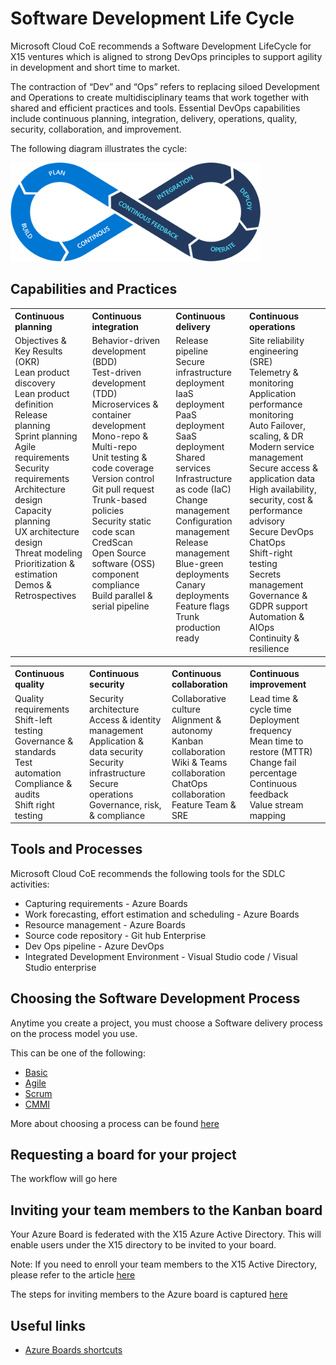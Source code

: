 # Software Development Life Cycle

Microsoft Cloud CoE recommends a Software Development LifeCycle for X15 ventures which is aligned to strong DevOps principles to support agility in development and short time to market. 

The contraction of “Dev” and “Ops” refers to replacing siloed Development and Operations to create multidisciplinary teams that work together with shared and efficient practices and tools. Essential DevOps capabilities include continuous planning​, integration​, delivery​, operations​, quality​, security​, collaboration​, and improvement​.

The following diagram illustrates the cycle:

<img src="./images/SDLC.png" alt="alt text" width="400" >

## Capabilities and Practices
<table >
	<tr align="left" valign="top">
		<th >Continuous planning</th>
		<th>Continuous integration</th>
		<th>Continuous delivery</th>
        <th>Continuous operations</th>
 	</tr>
	<tr align="left" valign="top">
		<td>
            Objectives & Key Results (OKR) </br>
            Lean product discovery</br>
            Lean product definition</br>
            Release planning</br>
            Sprint planning</br>
            Agile requirements</br>
            Security requirements</br>
            Architecture design</br>
            Capacity planning</br>
            UX architecture design</br>
            Threat modeling</br>
            Prioritization & estimation</br>
            Demos & Retrospectives</br>
        </td>
		<td>
            Behavior-driven development (BDD)</br>
            Test-driven development (TDD)</br>
            Microservices & container development</br>
            Mono-repo & Multi-repo</br>
            Unit testing & code coverage</br>
            Version control</br>
            Git pull request</br>
            Trunk-based policies</br>
            Security static code scan</br>
            CredScan</br>
            Open Source software (OSS) component compliance</br>
            Build parallel & serial pipeline</br>
        </td>
		<td>
            Release pipeline</br>
            Secure infrastructure deployment</br>
            IaaS deployment</br>
            PaaS deployment</br>
            SaaS deployment</br>
            Shared services</br>
            Infrastructure as code (IaC)</br>
            Change management</br>
            Configuration management</br>
            Release management</br>
            Blue-green deployments</br>
            Canary deployments</br>
            Feature flags</br>
            Trunk production ready</br>
        </td>
        <td>
            Site reliability engineering (SRE) </br>
            Telemetry & monitoring</br>
            Application performance monitoring</br>
            Auto Failover, scaling, & DR</br>
            Modern service management</br>
            Secure access & application data</br>
            High availability, security, cost & performance advisory</br>
            Secure DevOps ChatOps</br>
            Shift-right testing</br>
            Secrets management</br>
            Governance & GDPR support</br>
            Automation & AIOps</br>
            Continuity & resilience</br>
        </td>
 	</tr>
</table>

<table>
	<tr align="left" valign="top">
		<th>Continuous quality</th>
		<th>Continuous security</th>
		<th>Continuous collaboration</th>
        <th>Continuous improvement</th>
 	</tr>
    <tr align="left" valign="top">
		<td>
            Quality requirements</br>
            Shift-left testing</br>
            Governance & standards</br>
            Test automation</br>
            Compliance & audits</br>
            Shift right testing</br>
        </td>
		<td>
            Security architecture</br>
            Access & identity management</br>
            Application & data security</br>
            Security infrastructure</br>
            Secure operations</br>
            Governance, risk, & compliance</br>
        </td>
		<td>
            Collaborative culture</br>
            Alignment & autonomy</br>
            Kanban collaboration</br>
            Wiki & Teams collaboration</br>
            ChatOps collaboration</br>
            Feature Team & SRE</br>
        </td>
        <td>
            Lead time & cycle time</br>
            Deployment frequency</br>
            Mean time to restore (MTTR)</br>
            Change fail percentage</br>
            Continuous feedback</br>
            Value stream mapping</br>
        </th>
 	</tr>
</table>	



## Tools and Processes 
Microsoft Cloud CoE recommends the following tools for the SDLC activities:
* Capturing requirements - Azure Boards
* Work forecasting, effort estimation and scheduling - Azure Boards
* Resource management - Azure Boards
* Source code repository - Git hub Enterprise
* Dev Ops pipeline - Azure DevOps 
* Integrated Development Environment - Visual Studio code / Visual Studio enterprise


## Choosing the Software Development Process

Anytime you create a project, you must choose a Software delivery process on the process model you use. 

This can be one of the following:

* [Basic](https://docs.microsoft.com/en-us/azure/devops/boards/get-started/plan-track-work?view=azure-devops&tabs=agile-process)
* [Agile](https://docs.microsoft.com/en-us/azure/devops/boards/work-items/guidance/agile-process?view=azure-devops)
* [Scrum](https://docs.microsoft.com/en-us/azure/devops/boards/work-items/guidance/scrum-process?view=azure-devops)
* [CMMI](https://docs.microsoft.com/en-us/azure/devops/boards/work-items/guidance/cmmi-process?view=azure-devops)


More about choosing a process can be found [here](https://docs.microsoft.com/en-us/azure/devops/boards/work-items/guidance/choose-process?view=azure-devops&tabs=basic-process)

## Requesting a board for your project
The workflow will go here

## Inviting your team members to the Kanban board
Your Azure Board is federated with the X15 Azure Active Directory. This will enable users under the X15 directory to be invited to your board. 

Note: If you need to enroll your team members to the X15 Active Directory, please refer to the article [here](To_be_filled)

The steps for inviting members to the Azure board is captured [here](https://docs.microsoft.com/en-us/azure/devops/boards/get-started/sign-up-invite-teammates?view=azure-devops)

## 

## Useful links
* [Azure Boards shortcuts](https://docs.microsoft.com/en-us/azure/devops/boards/get-started/keyboard-shortcuts?view=azure-devops)
